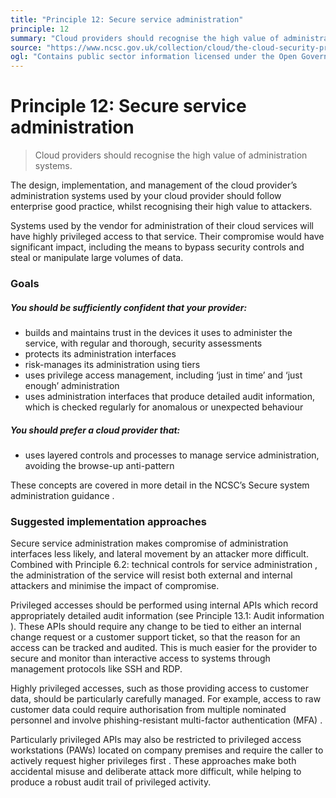 ```yaml
---
title: "Principle 12: Secure service administration"
principle: 12
summary: "Cloud providers should recognise the high value of administration systems."
source: "https://www.ncsc.gov.uk/collection/cloud/the-cloud-security-principles/principle-12-secure-service-administration"
ogl: "Contains public sector information licensed under the Open Government Licence v3.0. https://www.nationalarchives.gov.uk/doc/open-government-licence/version/3/"
---
```


# Principle 12: Secure service administration

> Cloud providers should recognise the high value of administration systems.

The design, implementation, and management of the cloud provider’s administration systems used by your cloud provider should follow enterprise good practice, whilst recognising their high value to attackers.

Systems used by the vendor for administration of their cloud services will have highly privileged access to that service. Their compromise would have significant impact, including the means to bypass security controls and steal or manipulate large volumes of data.

### Goals

##### You should be sufficiently confident that your provider:

- builds and maintains trust in the devices it uses to administer the service, with regular and thorough, security assessments
- protects its administration interfaces
- risk-manages its administration using tiers
- uses privilege access management, including ‘just in time’ and ‘just enough’ administration
- uses administration interfaces that produce detailed audit information, which is checked regularly for anomalous or unexpected behaviour

##### You should prefer a cloud provider that:

- uses layered controls and processes to manage service administration, avoiding the browse-up anti-pattern

These concepts are covered in more detail in the NCSC’s Secure system administration guidance .

### Suggested implementation approaches

Secure service administration makes compromise of administration interfaces less likely, and lateral movement by an attacker more difficult. Combined with Principle 6.2: technical controls for service administration , the administration of the service will resist both external and internal attackers and minimise the impact of compromise.

Privileged accesses should be performed using internal APIs which record appropriately detailed audit information (see Principle 13.1: Audit information ). These APIs should require any change to be tied to either an internal change request or a customer support ticket, so that the reason for an access can be tracked and audited. This is much easier for the provider to secure and monitor than interactive access to systems through management protocols like SSH and RDP.

Highly privileged accesses, such as those providing access to customer data, should be particularly carefully managed. For example, access to raw customer data could require authorisation from multiple nominated personnel and involve phishing-resistant multi-factor authentication (MFA) .

Particularly privileged APIs may also be restricted to privileged access workstations (PAWs) located on company premises and require the caller to actively request higher privileges first . These approaches make both accidental misuse and deliberate attack more difficult, while helping to produce a robust audit trail of privileged activity.

